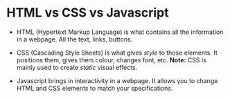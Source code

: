 # HTML vs CSS vs Javascript
- HTML (Hypertext Markup Language) is what contains all the information in a webpage. All the text, links, buttons. 

- CSS (Cascading Style Sheets) is what gives _style_ to those elements. It positions them, gives them colour, changes font, etc. 
**Note:** CSS is mainly used to create _static_ visual effects.

- Javascript brings in interactivity in a webpage. It allows you to change HTML and CSS elements to match your specifications.
#
